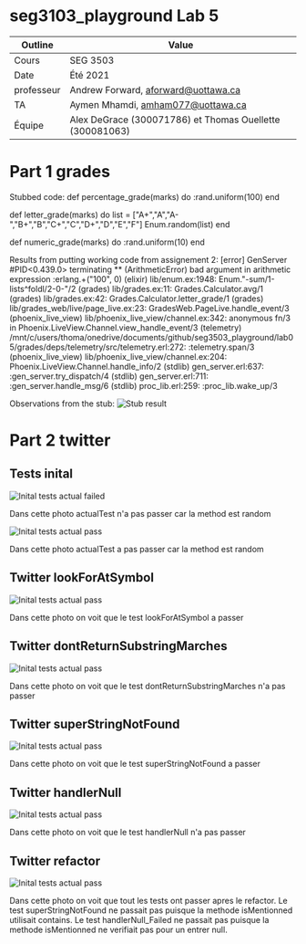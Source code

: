 # seg3103_playground Lab 5

| Outline | Value |
| --- | --- |
| Cours | SEG 3503 |
| Date | Été 2021 |
| professeur | Andrew Forward, aforward@uottawa.ca |
| TA | Aymen Mhamdi, amham077@uottawa.ca |
| Équipe | Alex DeGrace (300071786) et Thomas Ouellette (300081063) |


# Part 1 grades
Stubbed code:
 def percentage_grade(marks) do
    :rand.uniform(100)
    end

def letter_grade(marks) do
  list = ["A+","A","A-","B+","B","C+","C","D+","D","E","F"]
  Enum.random(list)
end

def numeric_grade(marks) do
  :rand.uniform(10)
end

Results from putting working code from assignement 2:
[error] GenServer #PID<0.439.0> terminating
** (ArithmeticError) bad argument in arithmetic expression
    :erlang.+("100", 0)
    (elixir) lib/enum.ex:1948: Enum."-sum/1-lists^foldl/2-0-"/2
    (grades) lib/grades.ex:11: Grades.Calculator.avg/1
    (grades) lib/grades.ex:42: Grades.Calculator.letter_grade/1
    (grades) lib/grades_web/live/page_live.ex:23: GradesWeb.PageLive.handle_event/3
    (phoenix_live_view) lib/phoenix_live_view/channel.ex:342: anonymous fn/3 in Phoenix.LiveView.Channel.view_handle_event/3
    (telemetry) /mnt/c/users/thoma/onedrive/documents/github/seg3503_playground/lab05/grades/deps/telemetry/src/telemetry.erl:272: :telemetry.span/3
    (phoenix_live_view) lib/phoenix_live_view/channel.ex:204: Phoenix.LiveView.Channel.handle_info/2
    (stdlib) gen_server.erl:637: :gen_server.try_dispatch/4
    (stdlib) gen_server.erl:711: :gen_server.handle_msg/6
    (stdlib) proc_lib.erl:259: :proc_lib.wake_up/3

 Observations from the stub:
 ![Stub result](screenshot/stub_result.png)

# Part 2 twitter

## Tests inital

![Inital tests actual failed](screenshot/TwitterInitalTest_Failed.png)

Dans cette photo actualTest n'a pas passer car la method est random

![Inital tests actual pass](screenshot/TwitterInitalTest_Pass.png)

Dans cette photo actualTest a pas passer car la method est random

## Twitter lookForAtSymbol

![Inital tests actual pass](screenshot/TwitterLookForAtSymbol_Pass.png)

Dans cette photo on voit que le test lookForAtSymbol a passer

## Twitter dontReturnSubstringMarches

![Inital tests actual pass](screenshot/TwitterDontReturnSubstringMarches_Failed.png)

Dans cette photo on voit que le test dontReturnSubstringMarches n'a pas passer

## Twitter superStringNotFound

![Inital tests actual pass](screenshot/TwitterSuperStringNotFound_Pass.png)

Dans cette photo on voit que le test superStringNotFound a passer

## Twitter handlerNull

![Inital tests actual pass](screenshot/TwitterHandlerNull_Failed.png)

Dans cette photo on voit que le test handlerNull n'a pas passer

## Twitter refactor

![Inital tests actual pass](screenshot/Twitter_AllTestsPassAfterRefactor.png)

Dans cette photo on voit que tout les tests ont passer apres le refactor. Le test superStringNotFound ne passait pas puisque la methode isMentionned utilisait contains. Le test handlerNull_Failed ne passait pas puisque la methode isMentionned ne verifiait pas pour un entrer null. 